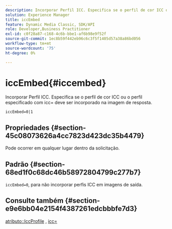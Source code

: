 ```yaml
---
description: Incorporar Perfil ICC. Especifica se o perfil de cor ICC ou o perfil especificado com icc= deve ser incorporado na imagem de resposta.
solution: Experience Manager
title: iccEmbed
feature: Dynamic Media Classic, SDK/API
role: Developer,Business Practitioner
exl-id: c0f28a87-c168-4c6b-bbe1-af6b98e9f52f
source-git-commit: 1ec8b59f442eb96c6c3f5f1405d57a38a86bd056
workflow-type: tm+mt
source-wordcount: '75'
ht-degree: 0%

---
```


# iccEmbed{#iccembed}

Incorporar Perfil ICC. Especifica se o perfil de cor ICC ou o perfil especificado com icc= deve ser incorporado na imagem de resposta.

`iccEmbed=0|1`

## Propriedades {#section-45c08073626a4cc7823d423dc35b4479}

Pode ocorrer em qualquer lugar dentro da solicitação.

## Padrão {#section-68ed1f0c68dc46b58972804799c277b7}

`iccEmbed=0`, para não incorporar perfis ICC em imagens de saída.

## Consulte também {#section-e9e6bb04e2154f4387261edcbbbfe7d3}

[atributo::IccProfile](../../../../../ir-api/material-cat/image-rendering-api-ref/c-ir-material-catalog/c-ir-attributes-reference/r-ir-iccprofilegray.md#reference-712f1d0dcca748df9aaf495681bb39e6) ,  [icc=](../../../../../ir-api/http-protocol/image-rendering-api-ref/c-ir-http-protocol-ref/c-ir-http-protocol-command-reference/r-ir-icc.md#reference-86a2fff3cef24982ad2063d977a16e06)

